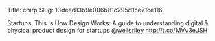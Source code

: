 Title: chirp
Slug: 13deed13b9e006b81c295d1ce71ce116

Startups, This Is How Design Works: A guide to understanding digital & physical product design for startups <a href="http://twitter.com/wellsriley">@wellsriley</a> <a href="http://t.co/MVv3eJSH">http://t.co/MVv3eJSH</a>
